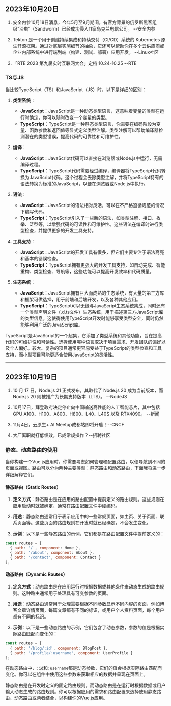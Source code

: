 ## 2023年10月20日

1. 安全内参10月18日消息，今年5月至9月期间，有官方背景的俄罗斯黑客组织“沙虫”（Sandworm）已经成功侵入11家乌克兰电信公司。 --安全内参

2. Tekton 是一个用于创建持续集成和持续交付（CI/CD）系统的 Kubernetes 原生开源框架。通过对底层实施细节的抽象，它还可以帮助你在多个云供应商或企业内部系统中进行端到端（构建、测试、部署）应用开发。 --Linux社区

3. 「RTE 2023 第九届实时互联网大会」定档 10.24-10.25 --RTE

### TS与JS

当比较TypeScript（TS）和JavaScript（JS）时，以下是详细的区别：

1. **类型系统**：
   - **JavaScript**：JavaScript是一种动态类型语言，这意味着变量的类型在运行时确定，你可以随时改变一个变量的类型。
   - **TypeScript**：TypeScript是一种静态类型语言，你需要在编码阶段为变量、函数参数和返回值等显式定义类型注解。类型注解可以帮助编译器检测潜在的类型错误，提高代码的可靠性和可维护性。

2. **编译**：
   - **JavaScript**：JavaScript代码可以直接在浏览器或Node.js中运行，无需编译过程。
   - **TypeScript**：TypeScript代码需要经过编译，编译器将TypeScript代码转换为JavaScript代码。这个过程会去除类型注解，并将TypeScript特有的语法转换为标准的JavaScript，以便在浏览器或Node.js中执行。

3. **语法**：
   - **JavaScript**：JavaScript的语法相对灵活，可以在不严格遵循规范的情况下编写代码。
   - **TypeScript**：TypeScript引入了一些新的语法，如类型注解、接口、枚举、泛型等，以增强代码的可读性和可维护性。这些语法在编译时进行类型检查，并提供更多的开发工具支持。

4. **工具支持**：
   - **JavaScript**：JavaScript的开发工具有很多，但它们主要专注于语法高亮和基本的错误检查。
   - **TypeScript**：TypeScript拥有更强大的开发工具支持，如自动完成、智能重构、类型检查、导航等，这些功能可以提高开发效率和代码质量。

5. **生态系统**：
   - **JavaScript**：JavaScript拥有巨大而成熟的生态系统，有大量的第三方库和框架可供选择，用于前端和后端开发，以及各种其他应用。
   - **TypeScript**：TypeScript可以无缝与JavaScript生态系统集成，同时还有一个类型声明文件（.d.ts文件）生态系统，用于描述第三方JavaScript库的类型信息。这使得使用TypeScript开发时能够享受类型安全，同时仍然能够利用广泛的JavaScript库。

TypeScript是JavaScript的一个超集，它添加了类型系统和其他功能，旨在提高代码的可维护性和可读性。选择使用哪种语言取决于项目需求、开发团队的偏好以及个人偏好。较大、复杂的项目通常更容易受益于TypeScript的类型检查和工具支持，而小型项目可能更适合使用JavaScript的灵活性。

---
## 2023年10月19日

1. 10 月 17 日，Node.js 21 正式发布，其取代了 Node.js 20 成为当前版本，而 Node.js 20 则被推广为长期支持版本（LTS）。 --NodeJS

2. 10月17日，拜登政府决定停止向中国输送高性能的人工智能芯片，其中包括GPU A100、H100、A800、H800、L40、L40S 以及 RTX4090。 --新闻

3. 11月4日，云原生+ AI Meetup成都站即将开启！--CNCF

4. 大厂离职就打低绩效，已成常规操作？--招聘社区


### 静态、动态路由的使用

当你构建一个Vue.js应用时，你需要考虑如何管理和配置路由，以便导航到不同的页面或视图。路由可以分为两种主要类型：静态路由和动态路由，下面我将进一步详细解释它们。

#### 静态路由（Static Routes）

1. **定义方式**：静态路由是在应用的路由配置中提前定义的路由规则。这些规则在应用启动时就被确定，通常在路由配置文件中硬编码。

2. **用途**：静态路由通常用于表示应用中的一些常规页面，如主页、关于页面、联系页面等。这些页面的路由规则在开发时就已经确定，不会发生变化。

3. **示例**：以下是一些静态路由的示例，它们都是在路由配置文件中提前定义的：

```javascript
const routes = [
  { path: '/', component: Home },
  { path: '/about', component: About },
  { path: '/contact', component: Contact }
];
```

#### 动态路由（Dynamic Routes）

1. **定义方式**：动态路由是在应用运行时根据数据或其他条件来动态生成的路由规则。这种路由通常用于处理具有可变参数的页面。

2. **用途**：动态路由通常用于处理需要根据不同参数显示不同内容的页面，例如博客文章详情页面，每篇文章都有不同的标识，或用户个人资料页面，每个用户都有不同的标识。

3. **示例**：以下是一些动态路由的示例，它们包含了动态参数，参数的值是根据实际路由匹配而变化的：

```javascript
const routes = [
  { path: '/blog/:id', component: BlogPost },
  { path: '/profile/:username', component: UserProfile }
];
```

在动态路由中，`:id`和`:username`都是动态参数，它们的值会根据实际路由匹配而变化。你可以在组件中使用这些参数来获取相应的数据并呈现在页面上。

静态路由是在开发时定义的固定路由规则，而动态路由是在运行时根据数据或用户输入动态生成的路由规则。你可以根据应用的需求和路由配置来选择使用静态路由、动态路由或两者结合，以构建你的Vue.js应用。